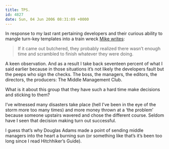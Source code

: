 ```yaml
---
title: TPS.
id: 4827
date: Sun, 04 Jun 2006 08:31:09 +0000
---
```


In response to my last rant pertaining developers and their curious ability to mangle turn-key templates into a train wreck [Mike writes](https://www.airbagindustries.com/archives/009360.php#19456):

> If it came out butchered, they probably realized there wasn’t enough time and scrambled to finish whatever they were doing.

A keen observation. And as a result I take back seventeen percent of what I said earlier because in those situations it’s not likely the developers fault but the peeps who sign the checks. The boss, the managers, the editors, the directors, the producers: The Middle Management Club.  

What is it about this group that they have such a hard time make decisions and sticking to them?  

I’ve witnessed many disasters take place (hell I’ve been in the eye of the storm more too many times) and more money thrown at a ‘the problem’ because someone upstairs wavered and chose the different course. Seldom have I seen that decision making turn out successful.  

I guess that’s why Douglas Adams made a point of sending middle managers into the heart a burning sun (or something like that’s it’s been too long since I read Hitchhiker’s Guide).





